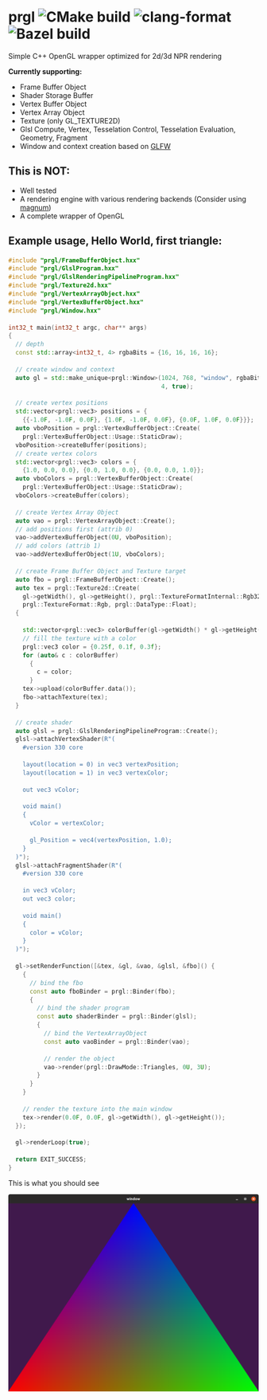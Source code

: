 # prgl ![CMake build](https://github.com/lindemeier/prgl/workflows/CMake-build/badge.svg) ![clang-format](https://github.com/lindemeier/prgl/workflows/clang-format/badge.svg) ![Bazel build](https://github.com/lindemeier/prgl/workflows/bazel-build/badge.svg)

Simple C++ OpenGL wrapper optimized for 2d/3d NPR rendering

**Currently supporting:**

* Frame Buffer Object
* Shader Storage Buffer
* Vertex Buffer Object
* Vertex Array Object
* Texture (only GL_TEXTURE2D)
* Glsl Compute, Vertex, Tesselation Control, Tesselation Evaluation, Geometry, Fragment
* Window and context creation based on [GLFW](https://github.com/glfw/glfw)


## This is NOT:

* Well tested
* A rendering engine with various rendering backends (Consider using [magnum](https://github.com/mosra/magnum))
* A complete wrapper of OpenGL

## Example usage, Hello World, first triangle:

```C++
#include "prgl/FrameBufferObject.hxx"
#include "prgl/GlslProgram.hxx"
#include "prgl/GlslRenderingPipelineProgram.hxx"
#include "prgl/Texture2d.hxx"
#include "prgl/VertexArrayObject.hxx"
#include "prgl/VertexBufferObject.hxx"
#include "prgl/Window.hxx"

int32_t main(int32_t argc, char** args)
{
  // depth
  const std::array<int32_t, 4> rgbaBits = {16, 16, 16, 16};

  // create window and context
  auto gl = std::make_unique<prgl::Window>(1024, 768, "window", rgbaBits, 16, 8,
                                           4, true);

  // create vertex positions
  std::vector<prgl::vec3> positions = {
    {{-1.0F, -1.0F, 0.0F}, {1.0F, -1.0F, 0.0F}, {0.0F, 1.0F, 0.0F}}};
  auto vboPosition = prgl::VertexBufferObject::Create(
    prgl::VertexBufferObject::Usage::StaticDraw);
  vboPosition->createBuffer(positions);
  // create vertex colors
  std::vector<prgl::vec3> colors = {
    {1.0, 0.0, 0.0}, {0.0, 1.0, 0.0}, {0.0, 0.0, 1.0}};
  auto vboColors = prgl::VertexBufferObject::Create(
    prgl::VertexBufferObject::Usage::StaticDraw);
  vboColors->createBuffer(colors);

  // create Vertex Array Object
  auto vao = prgl::VertexArrayObject::Create();
  // add positions first (attrib 0)
  vao->addVertexBufferObject(0U, vboPosition);
  // add colors (attrib 1)
  vao->addVertexBufferObject(1U, vboColors);

  // create Frame Buffer Object and Texture target
  auto fbo = prgl::FrameBufferObject::Create();
  auto tex = prgl::Texture2d::Create(
    gl->getWidth(), gl->getHeight(), prgl::TextureFormatInternal::Rgb32F,
    prgl::TextureFormat::Rgb, prgl::DataType::Float);
  {

    std::vector<prgl::vec3> colorBuffer(gl->getWidth() * gl->getHeight());
    // fill the texture with a color
    prgl::vec3 color = {0.25f, 0.1f, 0.3f};
    for (auto& c : colorBuffer)
      {
        c = color;
      }
    tex->upload(colorBuffer.data());
    fbo->attachTexture(tex);
  }

  // create shader
  auto glsl = prgl::GlslRenderingPipelineProgram::Create();
  glsl->attachVertexShader(R"(
    #version 330 core

    layout(location = 0) in vec3 vertexPosition;
    layout(location = 1) in vec3 vertexColor;

    out vec3 vColor;

    void main()
    {
      vColor = vertexColor;

      gl_Position = vec4(vertexPosition, 1.0);
    }
  )");
  glsl->attachFragmentShader(R"(
    #version 330 core

    in vec3 vColor;
    out vec3 color;

    void main()
    {
      color = vColor;
    }
  )");

  gl->setRenderFunction([&tex, &gl, &vao, &glsl, &fbo]() {
    {
      // bind the fbo
      const auto fboBinder = prgl::Binder(fbo);
      {
        // bind the shader program
        const auto shaderBinder = prgl::Binder(glsl);
        {
          // bind the VertexArrayObject
          const auto vaoBinder = prgl::Binder(vao);

          // render the object
          vao->render(prgl::DrawMode::Triangles, 0U, 3U);
        }
      }
    }

    // render the texture into the main window
    tex->render(0.0F, 0.0F, gl->getWidth(), gl->getHeight());
  });

  gl->renderLoop(true);

  return EXIT_SUCCESS;
}

```
This is what you should see

![](doc/prgl_FirstTriangle.png)
